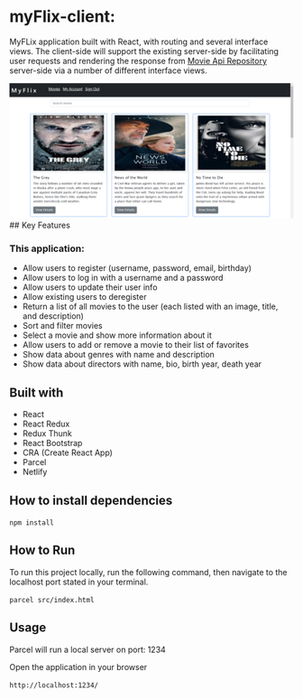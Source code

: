 # myFlix-client:

MyFLix application built with React, with routing and several interface views. The client-side will support the existing
server-side by facilitating user requests and rendering the response from [Movie Api Repository](https://github.com/Begli0102/movie_api) server-side via a number of different interface views. 

<img src ='src/images/main view.png'>
## Key Features

### This application:
- Allow users to register (username, password, email, birthday)
- Allow users to log in with a username and a password
- Allow users to update their user info
- Allow existing users to deregister
- Return a list of all movies to the user (each listed with an image, title, and description)
- Sort and filter movies
- Select a movie and show more information about it
- Allow users to add or remove a movie to their list of favorites
- Show data about genres with name and description
- Show data about directors with name, bio, birth year, death year

## Built with

- React
- React Redux
- Redux Thunk
- React Bootstrap
- CRA (Create React App)
- Parcel
- Netlify

## How to install dependencies

`npm install` 
## How to Run

To run this project locally, run the following command, then navigate to the localhost port stated in your terminal.

`parcel src/index.html`

## Usage
Parcel will run a local server on port: 1234

Open the application in your browser

`http://localhost:1234/`